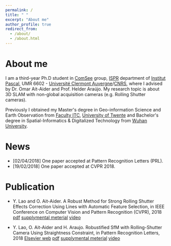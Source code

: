 ```yaml
---
permalink: /
title: " "
excerpt: "About me"
author_profile: true
redirect_from: 
  - /about/
  - /about.html
---
```


About me
========

I am a third-year Ph.D student in [ComSee](http://www.institutpascal.uca.fr/index.php/fr/comsee) group, [ISPR](https://ispr-ip.fr/) department of [Institut Pascal](http://www.institutpascal.uca.fr/index.php/fr/), UMR 6602 - [Université Clermont Auvergne](http://www.uca.fr/)/[CNRS](https://www.cnrs.fr/), where I advised by Dr. Omar Ait-Aider and Prof. Helder Araújo. My research topic is about  3D SLAM with non-global acquisition cameras (e.g. Rolling Shutter cameras). 

Previously I obtained my Master's degree in Geo-information Science and Earth Observation from [Faculty ITC](https://www.itc.nl/), [University of Twente](https://www.utwente.nl/en/) and Bachelor's degree in Spatial-Informatics & Digitalized Technology from [Wuhan University](http://en.whu.edu.cn/).   

News 
========
- [02/04/2018] One paper accepted at Pattern Recognition Letters (PRL).  
- [19/02/2018] One paper accepted at CVPR 2018. 


Publication  
========
- 	Y. Lao and O. Ait-Aider. A Robust Method for Strong Rolling Shutter Effects Correction Using Lines with Automatic Feature Selection, in IEEE Conference on Computer Vision and Pattern Recognition (CVPR), 2018
   [pdf]() [supplymental meterial]() [video]()  

-   Y. Lao, O. Ait-Aider and H. Araujo. Robustified SfM with Rolling-Shutter Camera Using Straightness Constraint, in Pattern Recognition Letters, 2018 
   [Elsevier web]() [pdf]() [supplymental meterial]() [video]()


